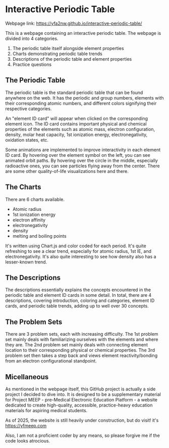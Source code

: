 # Interactive Periodic Table

Webpage link:
https://yfa2nw.github.io/interactive-periodic-table/

This is a webpage containing an interactive periodic table. The webpage is divided into 4 categories.
1. The periodic table itself alongside element properties
2. Charts demonstrating periodic table trends
3. Descriptions of the periodic table and element properties
4. Practice questions

## The Periodic Table

The periodic table is the standard periodic table that can be found anywhere on the web. 
It has the periodic and group numbers, elements with their corresponding atomic numbers, 
and different colors signifying their respective categories.

An "element ID card" will appear when clicked on the corresponding element icon. 
The ID card contains important physical and chemical properties of the elements such as 
atomic mass, electron configuration, density, molar heat capacity, 1st ionization energy, 
electronegativity, oxidation states, etc.

Some animations are implemented to improve interactivity in each element ID card. By hovering over the element symbol 
on the left, you can see animated orbit paths. By hovering over the circle in the middle, especially radioactive ones, 
you can see particles flying away from the center. There are some other quality-of-life visualizations here and there.

## The Charts

There are 6 charts available.
- Atomic radius
- 1st ionization energy
- electron affinity
- electronegativity
- density
- melting and boiling points

It's written using Chart.js and color coded for each period. It's quite refreshing to see a clear trend, especially for 
atomic radius, 1st IE, and electronegativity. It's also quite interesting to see how density also has a lesser-known trend.

## The Descriptions

The descriptions essentially explains the concepts encountered in the periodic table and element ID cards in some detail. 
In total, there are 4 descriptions, covering introduction, coloring and categories, element ID cards, and periodic table trends, 
adding up to well over 30 concepts.

## The Problem Sets

There are 3 problem sets, each with increasing difficulty. The 1st problem set mainly deals with familiarizing ourselves with 
the elements and where they are. The 2nd problem set mainly deals with connecting element location to their corresponding 
physical or chemical properties. The 3rd problem set then takes a step back and views element reactivity/bonding from an 
electron configurational standpoint.

## Micellaneous

As mentioned in the webpage itself, this GitHub project is actually a side project I decided to dive into. It is designed to be 
a supplementary material for Project MEEP - pre-Medical Electronic Education Platform - a website dedicated to create high-quality, 
accessible, practice-heavy education materials for aspiring medical students.

As of 2025, the website is still heavily under construction, but do visit! it's https://yfmeep.com

Also, I am not a proficient coder by any means, so please forgive me if the code looks atrocious.
